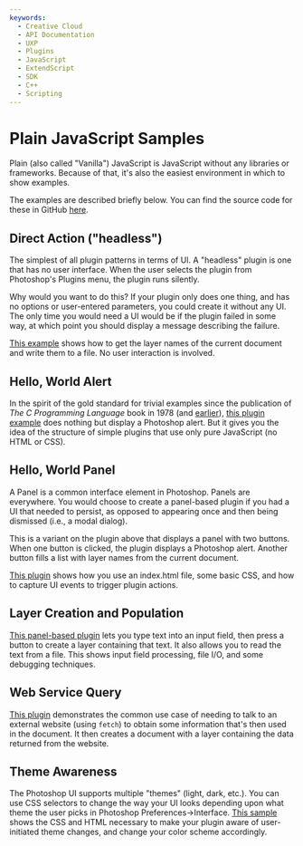 ```yaml
---
keywords:
  - Creative Cloud
  - API Documentation
  - UXP
  - Plugins
  - JavaScript
  - ExtendScript
  - SDK
  - C++
  - Scripting
---
```


# Plain JavaScript Samples

Plain (also called "Vanilla") JavaScript is JavaScript without any libraries or frameworks. Because of that, it's also the easiest environment in which to show examples.

The examples are described briefly below. You can find the source code for these in GitHub [here](https://github.com/AdobeDocs/uxp-photoshop-plugin-samples).

## Direct Action ("headless")

The simplest of all plugin patterns in terms of UI. A "headless" plugin is one that has no user interface. When the user selects the plugin from Photoshop's Plugins menu, the plugin runs silently.

Why would you want to do this? If your plugin only does one thing, and has no options or user-entered parameters, you could create it without any UI. The only time you would need a UI would be if the plugin failed in some way, at which point you should display a message describing the failure.

[This example](https://github.com/AdobeDocs/uxp-photoshop-plugin-samples/tree/main/direct-action-js-sample) shows how to get the layer names of the current document and write them to a file. No user interaction is involved.

## Hello, World Alert

In the spirit of the gold standard for trivial examples since the publication of *The C Programming Language* book in 1978 (and [earlier](https://www.thesoftwareguild.com/blog/the-history-of-hello-world/)), [this plugin example](https://github.com/AdobeDocs/uxp-photoshop-plugin-samples/tree/main/hello-world-js-sample) does nothing but display a Photoshop alert. But it gives you the idea of the structure of simple plugins that use only pure JavaScript (no HTML or CSS).

## Hello, World Panel

A Panel is a common interface element in Photoshop. Panels are everywhere. You would choose to create a panel-based plugin if you had a UI that needed to persist, as opposed to appearing once and then being dismissed (i.e., a modal dialog).

This is a variant on the plugin above that displays a panel with two buttons. When one button is clicked, the plugin displays a Photoshop alert. Another button fills a list with layer names from the current document. 

[This plugin](https://github.com/AdobeDocs/uxp-photoshop-plugin-samples/tree/main/hello-world-panel-js-sample) shows how you use an index.html file, some basic CSS, and how to capture UI events to trigger plugin actions.

## Layer Creation and Population

[This panel-based plugin](https://github.com/AdobeDocs/uxp-photoshop-plugin-samples/tree/main/layer-creation-js-sample) lets you type text into an input field, then press a button to create a layer containing that text. It also allows you to read the text from a file. This shows input field processing, file I/O, and some debugging techniques.

## Web Service Query

[This plugin](https://github.com/AdobeDocs/uxp-photoshop-plugin-samples/tree/main/web-service-call-js-sample) demonstrates the common use case of needing to talk to an external website (using `fetch`) to obtain some information that's then used in the document. It then creates a document with a layer containing the data returned from the website.

## Theme Awareness

The Photoshop UI supports multiple "themes" (light, dark, etc.). You can use CSS selectors to change the way your UI looks depending upon what theme the user picks in Photoshop Preferences->Interface. [This sample](https://github.com/AdobeDocs/uxp-photoshop-plugin-samples/tree/main/ui-kitchen-sink) shows the CSS and HTML necessary to make your plugin aware of user-initiated theme changes, and change your color scheme accordingly.
